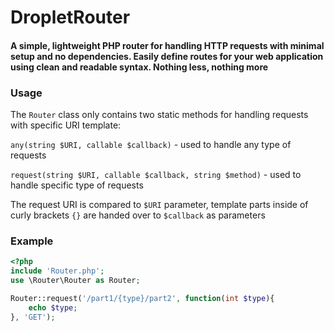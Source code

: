 # DropletRouter
#### A simple, lightweight PHP router for handling HTTP requests with minimal setup and no dependencies. Easily define routes for your web application using clean and readable syntax. Nothing less, nothing more

### Usage

The `Router` class only contains two static methods for handling requests with specific URI template:

`any(string $URI, callable $callback)` - used to handle any type of requests

`request(string $URI, callable $callback, string $method)` - used to handle specific type of requests

The request URI is compared to `$URI` parameter, template parts inside of curly brackets `{}` are handed over to `$callback` as parameters

### Example

```php
<?php
include 'Router.php';
use \Router\Router as Router;

Router::request('/part1/{type}/part2', function(int $type){
	echo $type;
}, 'GET');
```
